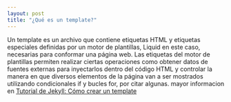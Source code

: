 ```yaml
---
layout: post
title: "¿Qué es un template?"
---
```


Un template es un archivo que contiene etiquetas HTML y etiquetas especiales definidas por un motor de plantillas, Liquid en este caso, necesarias para conformar una página web.
Las etiquetas del motor de plantillas permiten realizar ciertas operaciones como obtener datos de fuentes externas para inyectarlos dentro del código HTML y controlar la manera en que diversos elementos de la página van a ser mostrados utilizando condicionales if y bucles for, por citar algunas.
mayor informacion en [Tutorial de Jekyll: Cómo crear un template](https://rukbottoland.com/blog/tutorial-de-jekyll-como-crear-un-template/)
